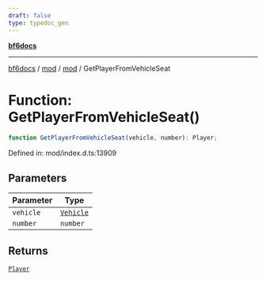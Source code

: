 ```yaml
---
draft: false
type: typedoc_gen
---
```


[**bf6docs**](../../../_index.md)

***

[bf6docs](../../../_index.md) / [mod](../../_index.md) / [mod](../_index.md) / GetPlayerFromVehicleSeat

# Function: GetPlayerFromVehicleSeat()

```ts
function GetPlayerFromVehicleSeat(vehicle, number): Player;
```

Defined in: mod/index.d.ts:13909

## Parameters

| Parameter | Type |
| ------ | ------ |
| `vehicle` | [`Vehicle`](../Vehicle/_index.md) |
| `number` | `number` |

## Returns

[`Player`](../Player/_index.md)

